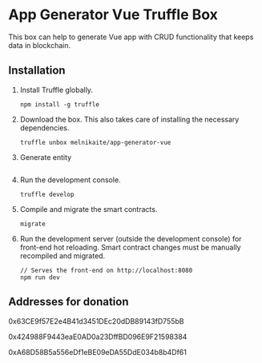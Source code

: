 # App Generator Vue Truffle Box

This box can help to generate Vue app with CRUD functionality that keeps data in blockchain.

## Installation

1. Install Truffle globally.
    ```
    npm install -g truffle
    ```

2. Download the box. This also takes care of installing the necessary dependencies.
    ```
    truffle unbox melnikaite/app-generator-vue
    ```

3. Generate entity
    ```

    ```

3. Run the development console.
    ```
    truffle develop
    ```

4. Compile and migrate the smart contracts.
    ```
    migrate
    ```

5. Run the development server (outside the development console) for front-end hot reloading. Smart contract changes must be manually recompiled and migrated.
    ```
    // Serves the front-end on http://localhost:8080
    npm run dev
    ```

## Addresses for donation

0x63CE9f57E2e4B41d3451DEc20dDB89143fD755bB

0x424988F9443eaE0AD0a23DffBD096E9F21598384

0xA68D58B5a556eDf1eBE09eDA55DdE034b8b4Df61
